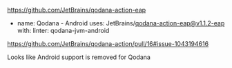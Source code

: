 
https://github.com/JetBrains/qodana-action-eap

- name: Qodana - Android
  uses: JetBrains/qodana-action-eap@v1.1.2-eap
  with:
    linter: qodana-jvm-android
    
  
  







https://github.com/JetBrains/qodana-action/pull/16#issue-1043194616

Looks like Android support is removed for Qodana
